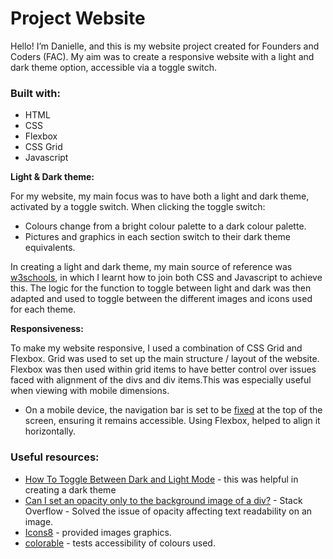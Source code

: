 # Project Website
Hello! I’m Danielle, and this is my website project created for Founders and Coders (FAC). My aim was to create a responsive website with a light and dark theme option, accessible via a toggle switch.

### Built with:
- HTML
- CSS
- Flexbox
- CSS Grid
- Javascript
  
**Light & Dark theme:**

For my website, my main focus was to have both a light and dark theme, activated by a toggle switch. When clicking the toggle switch:

- Colours change from a bright colour palette to a dark colour palette.
- Pictures and graphics in each section switch to their dark theme equivalents.
  
In creating a light and dark theme, my main source of reference was [w3schools](https://www.w3schools.com/howto/howto_js_toggle_dark_mode.asp), in which I learnt how to join both CSS and Javascript to achieve this. The logic for the function to toggle between light and dark was then adapted and used to toggle between the different images and icons used for each theme. 

**Responsiveness:** 

To make my website responsive, I used a combination of CSS Grid and Flexbox. Grid was used to set up the main structure / layout of the website. Flexbox was then used within grid items to have better control over issues faced with alignment of the divs and div items.This was especially useful when viewing with mobile dimensions.

- On a mobile device, the navigation bar is set to be [fixed](https://www.w3schools.com/css/css_navbar_horizontal.asp) at the top of the screen, ensuring it remains accessible. Using Flexbox, helped to align it horizontally.
  
### Useful resources:
- [How To Toggle Between Dark and Light Mode](https://www.w3schools.com/howto/howto_js_toggle_dark_mode.asp) - this was helpful in creating a dark theme
- [Can I set an opacity only to the background image of a div?](https://stackoverflow.com/questions/7241341/can-i-set-an-opacity-only-to-the-background-image-of-a-div) - Stack Overflow - Solved the issue of opacity affecting text readability on an image.  
- [Icons8](https://icons8.com/) - provided images graphics.
- [colorable](https://colorable.jxnblk.com/) - tests accessibility of colours used. 